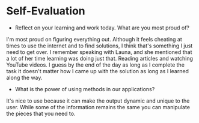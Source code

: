 # Self-Evaluation

- Reflect on your learning and work today. What are you most proud of?

I'm most proud on figuring everything out. Although it feels cheating at times to use the
internet and to find solutions, I think that's something I just need to get over. I remember
speaking with Launa, and she mentioned that a lot of her time learning was doing just that.
Reading articles and watching YouTube videos. I guess by the end of the day as long as I 
complete the task it doesn't matter how I came up with the solution as long as I learned along
the way.

- What is the power of using methods in our applications?

It's nice to use because it can make the output dynamic and unique to the user. While
some of the information remains the same you can manipulate the pieces that you need to.